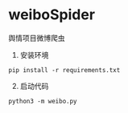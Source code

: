 # weiboSpider
舆情项目微博爬虫
1. 安装环境

```pip install -r requirements.txt```

2. 启动代码

```python3 -m weibo.py```
